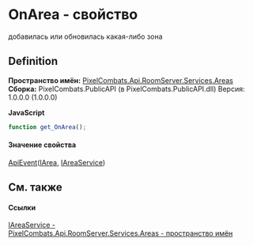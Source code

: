 # OnArea - свойство


добавилась или обновилась какая-либо зона



## Definition
**Пространство имён:** <a href="6bc9ef31-50d8-8455-27b7-3bebd79f746b">PixelCombats.Api.RoomServer.Services.Areas</a>  
**Сборка:** PixelCombats.PublicAPI (в PixelCombats.PublicAPI.dll) Версия: 1.0.0.0 (1.0.0.0)

**JavaScript**
``` JavaScript
function get_OnArea();

```



#### Значение свойства
<a href="2c6ab617-976d-ae51-82f2-7621fc7e18d9">ApiEvent</a>(<a href="751e2240-cdf8-62a5-f071-0b54a73d2b57">IArea</a>, <a href="7e9d3398-40fa-0aae-013e-a81cfcc39bc7">IAreaService</a>)

## См. также


#### Ссылки
<a href="7e9d3398-40fa-0aae-013e-a81cfcc39bc7">IAreaService - </a>  
<a href="6bc9ef31-50d8-8455-27b7-3bebd79f746b">PixelCombats.Api.RoomServer.Services.Areas - пространство имён</a>  
